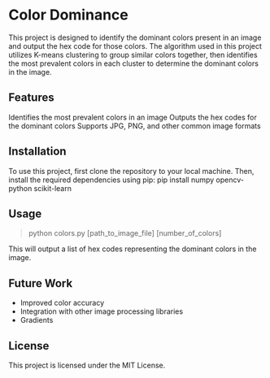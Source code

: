 # Color Dominance

This project is designed to identify the dominant colors present in an image and output the hex code for those colors. The algorithm used in this project utilizes K-means clustering to group similar colors together, then identifies the most prevalent colors in each cluster to determine the dominant colors in the image.

## Features

Identifies the most prevalent colors in an image
Outputs the hex codes for the dominant colors
Supports JPG, PNG, and other common image formats

## Installation

To use this project, first clone the repository to your local machine. Then, install the required dependencies using pip:
pip install numpy opencv-python scikit-learn

## Usage

> python colors.py [path_to_image_file] [number_of_colors]

This will output a list of hex codes representing the dominant colors in the image.

## Future Work

- Improved color accuracy
- Integration with other image processing libraries
- Gradients

## License

This project is licensed under the MIT License.
